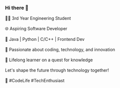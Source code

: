 ### Hi there 👋<br>
👨‍💻 3rd Year Engineering Student <br><br>
🌐 Aspiring Software Developer <br><br>
🔸 Java | Python | C/C++ | Frontend Dev<br><br>
🔹 Passionate about coding, technology, and innovation<br><br>
🌱 Lifelong learner on a quest for knowledge<br><br>
Let's shape the future through technology together!<br> <br>
🚀 #CodeLife #TechEnthusiast<br><br>
<!--
**JagrutThakare/JagrutThakare** is a ✨ _special_ ✨ repository because its `README.md` (this file) appears on your GitHub profile.

Here are some ideas to get you started:

- 🔭 I’m currently working on ...
- 🌱 I’m currently learning ...
- 👯 I’m looking to collaborate on ...
- 🤔 I’m looking for help with ...
- 💬 Ask me about ...
- 📫 How to reach me: ...
- 😄 Pronouns: ...
- ⚡ Fun fact: ...
-->

